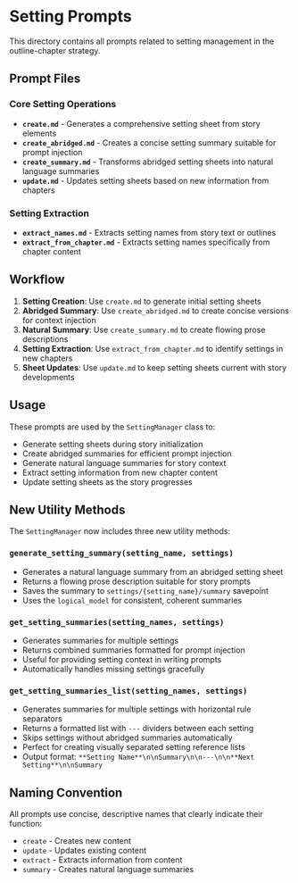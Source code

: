# Setting Prompts

This directory contains all prompts related to setting management in the outline-chapter strategy.

## Prompt Files

### Core Setting Operations

- **`create.md`** - Generates a comprehensive setting sheet from story elements
- **`create_abridged.md`** - Creates a concise setting summary suitable for prompt injection
- **`create_summary.md`** - Transforms abridged setting sheets into natural language summaries
- **`update.md`** - Updates setting sheets based on new information from chapters

### Setting Extraction

- **`extract_names.md`** - Extracts setting names from story text or outlines
- **`extract_from_chapter.md`** - Extracts setting names specifically from chapter content

## Workflow

1. **Setting Creation**: Use `create.md` to generate initial setting sheets
2. **Abridged Summary**: Use `create_abridged.md` to create concise versions for context injection
3. **Natural Summary**: Use `create_summary.md` to create flowing prose descriptions
4. **Setting Extraction**: Use `extract_from_chapter.md` to identify settings in new chapters
5. **Sheet Updates**: Use `update.md` to keep setting sheets current with story developments

## Usage

These prompts are used by the `SettingManager` class to:
- Generate setting sheets during story initialization
- Create abridged summaries for efficient prompt injection
- Generate natural language summaries for story context
- Extract setting information from new chapter content
- Update setting sheets as the story progresses

## New Utility Methods

The `SettingManager` now includes three new utility methods:

### `generate_setting_summary(setting_name, settings)`
- Generates a natural language summary from an abridged setting sheet
- Returns a flowing prose description suitable for story prompts
- Saves the summary to `settings/{setting_name}/summary` savepoint
- Uses the `logical_model` for consistent, coherent summaries

### `get_setting_summaries(setting_names, settings)`
- Generates summaries for multiple settings
- Returns combined summaries formatted for prompt injection
- Useful for providing setting context in writing prompts
- Automatically handles missing settings gracefully

### `get_setting_summaries_list(setting_names, settings)`
- Generates summaries for multiple settings with horizontal rule separators
- Returns a formatted list with `---` dividers between each setting
- Skips settings without abridged summaries automatically
- Perfect for creating visually separated setting reference lists
- Output format: `**Setting Name**\n\nSummary\n\n---\n\n**Next Setting**\n\nSummary`

## Naming Convention

All prompts use concise, descriptive names that clearly indicate their function:
- `create` - Creates new content
- `update` - Updates existing content
- `extract` - Extracts information from content
- `summary` - Creates natural language summaries
